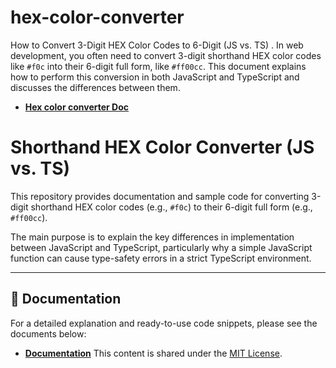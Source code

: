 # hex-color-converter
How to Convert 3-Digit HEX Color Codes to 6-Digit (JS vs. TS) . In web development, you often need to convert 3-digit shorthand HEX color codes like `#f0c` into their 6-digit full form, like `#ff00cc`. This document explains how to perform this conversion in both JavaScript and TypeScript and discusses the differences between them.

*   **[Hex color converter Doc](./hex-color-converter.md)**

# Shorthand HEX Color Converter (JS vs. TS)

This repository provides documentation and sample code for converting 3-digit shorthand HEX color codes (e.g., `#f0c`) to their 6-digit full form (e.g., `#ff00cc`).

The main purpose is to explain the key differences in implementation between JavaScript and TypeScript, particularly why a simple JavaScript function can cause type-safety errors in a strict TypeScript environment.

---

## 📄 Documentation

For a detailed explanation and ready-to-use code snippets, please see the documents below:

*   **[Documentation](./hex-color-converter.md)**
This content is shared under the [MIT License](./LICENSE).


